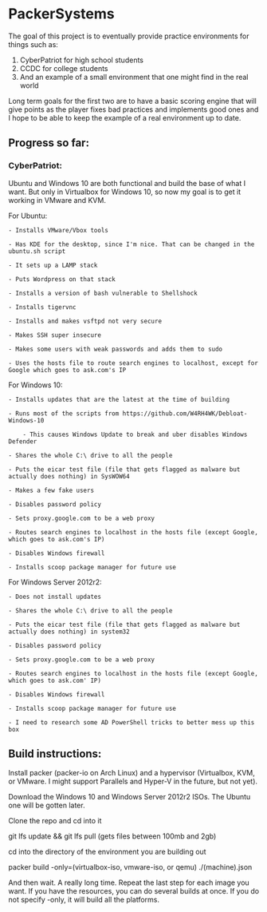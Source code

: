 # PackerSystems

The goal of this project is to eventually provide practice environments for things such as:

1. CyberPatriot for high school students
2. CCDC for college students
3. And an example of a small environment that one might find in the real world

Long term goals for the first two are to have a basic scoring engine that will give points as the player fixes bad practices and implements good ones
and I hope to be able to keep the example of a real environment up to date.

## Progress so far:

### CyberPatriot:

Ubuntu and Windows 10 are both functional and build the base of what I want. But only in Virtualbox for Windows 10, so now my goal is to get it working in VMware and KVM.

For Ubuntu:

    - Installs VMware/Vbox tools

    - Has KDE for the desktop, since I'm nice. That can be changed in the ubuntu.sh script

    - It sets up a LAMP stack

    - Puts Wordpress on that stack

    - Installs a version of bash vulnerable to Shellshock

    - Installs tigervnc

    - Installs and makes vsftpd not very secure

    - Makes SSH super insecure

    - Makes some users with weak passwords and adds them to sudo

    - Uses the hosts file to route search engines to localhost, except for Google which goes to ask.com's IP

For Windows 10:

    - Installs updates that are the latest at the time of building

    - Runs most of the scripts from https://github.com/W4RH4WK/Debloat-Windows-10

        - This causes Windows Update to break and uber disables Windows Defender

    - Shares the whole C:\ drive to all the people

    - Puts the eicar test file (file that gets flagged as malware but actually does nothing) in SysWOW64

    - Makes a few fake users

    - Disables password policy

    - Sets proxy.google.com to be a web proxy

    - Routes search engines to localhost in the hosts file (except Google, which goes to ask.com's IP)

    - Disables Windows firewall

    - Installs scoop package manager for future use

For Windows Server 2012r2:

    - Does not install updates

    - Shares the whole C:\ drive to all the people

    - Puts the eicar test file (file that gets flagged as malware but actually does nothing) in system32

    - Disables password policy

    - Sets proxy.google.com to be a web proxy

    - Routes search engines to localhost in the hosts file (except Google, which goes to ask.com' IP)

    - Disables Windows firewall

    - Installs scoop package manager for future use

    - I need to research some AD PowerShell tricks to better mess up this box

## Build instructions:

Install packer (packer-io on Arch Linux) and a hypervisor (Virtualbox, KVM, or VMware. I might support Parallels and Hyper-V in the future, but not yet).

Download the Windows 10 and Windows Server 2012r2 ISOs. The Ubuntu one will be gotten later.

Clone the repo and cd into it

git lfs update && git lfs pull (gets files between 100mb and 2gb)

cd into the directory of the environment you are building out

packer build -only=(virtualbox-iso, vmware-iso, or qemu) ./(machine).json

And then wait. A really long time. Repeat the last step for each image you want. If you have the resources, you can do several builds at once. If you do not specify -only, it will build all the platforms.
